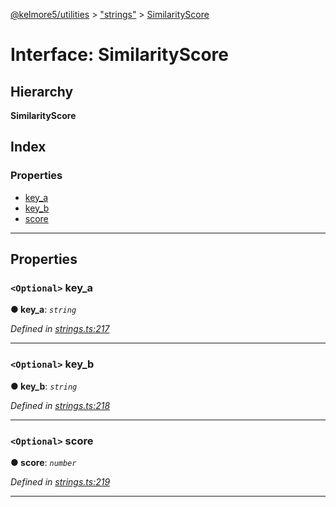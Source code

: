 [@kelmore5/utilities](../README.md) > ["strings"](../modules/_strings_.md) > [SimilarityScore](../interfaces/_strings_.similarityscore.md)

# Interface: SimilarityScore

## Hierarchy

**SimilarityScore**

## Index

### Properties

* [key_a](_strings_.similarityscore.md#key_a)
* [key_b](_strings_.similarityscore.md#key_b)
* [score](_strings_.similarityscore.md#score)

---

## Properties

<a id="key_a"></a>

### `<Optional>` key_a

**● key_a**: *`string`*

*Defined in [strings.ts:217](https://github.com/kelmore5/javascript-utilities/blob/c0347fb/lib/strings.ts#L217)*

___
<a id="key_b"></a>

### `<Optional>` key_b

**● key_b**: *`string`*

*Defined in [strings.ts:218](https://github.com/kelmore5/javascript-utilities/blob/c0347fb/lib/strings.ts#L218)*

___
<a id="score"></a>

### `<Optional>` score

**● score**: *`number`*

*Defined in [strings.ts:219](https://github.com/kelmore5/javascript-utilities/blob/c0347fb/lib/strings.ts#L219)*

___

